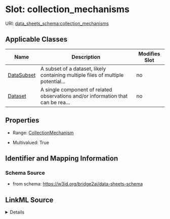 

# Slot: collection_mechanisms

URI: [data_sheets_schema:collection_mechanisms](https://w3id.org/bridge2ai/data-sheets-schema/collection_mechanisms)



<!-- no inheritance hierarchy -->





## Applicable Classes

| Name | Description | Modifies Slot |
| --- | --- | --- |
| [DataSubset](DataSubset.md) | A subset of a dataset, likely containing multiple files of multiple potential... |  no  |
| [Dataset](Dataset.md) | A single component of related observations and/or information that can be rea... |  no  |







## Properties

* Range: [CollectionMechanism](CollectionMechanism.md)

* Multivalued: True





## Identifier and Mapping Information







### Schema Source


* from schema: https://w3id.org/bridge2ai/data-sheets-schema




## LinkML Source

<details>
```yaml
name: collection_mechanisms
from_schema: https://w3id.org/bridge2ai/data-sheets-schema
rank: 1000
multivalued: true
alias: collection_mechanisms
owner: Dataset
domain_of:
- Dataset
range: CollectionMechanism

```
</details>